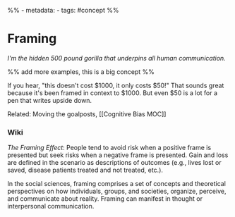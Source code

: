 %% - metadata:
	- tags: #concept %% 
# Framing
*I'm the hidden 500 pound gorilla that underpins all human communication.*

%% add more examples, this is a big concept %% 

If you hear, "this doesn't cost $1000, it only costs $50!" That sounds great because it's been framed in context to $1000. But even $50 is a lot for a pen that writes upside down.

Related: Moving the goalposts, [[Cognitive Bias MOC]]

### Wiki
*The Framing Effect*: People tend to avoid risk when a positive frame is presented but seek risks when a negative frame is presented. Gain and loss are defined in the scenario as descriptions of outcomes (e.g., lives lost or saved, disease patients treated and not treated, etc.).

In the social sciences, framing comprises a set of concepts and theoretical perspectives on how individuals, groups, and societies, organize, perceive, and communicate about reality. Framing can manifest in thought or interpersonal communication.